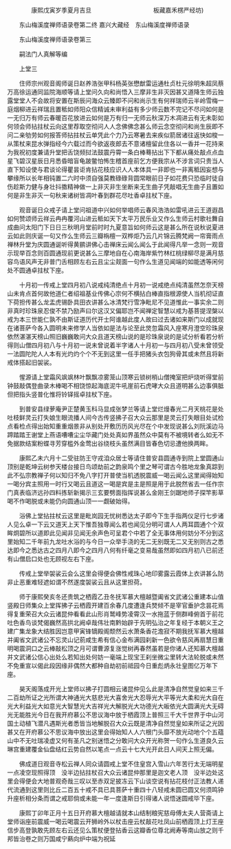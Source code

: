 <!-- { "loadSidebar": true } -->
　　　　康熙戊寅岁季夏月吉旦
　　　　　　　　　　板藏嘉禾楞严经坊)

　　东山梅溪度禅师语录卷第二终
嘉兴大藏经　东山梅溪度禅师语录


　　东山梅溪度禅师语录卷第三

　　嗣法门人真解等编

　　上堂三

　　住师宗州观音阁师诞日赵养浩张甲科杨英张懋猷雷运通杜贞杜元徐明朱超凤蔡万高徐运通同监院海顺等请上堂问久向和尚悟入三摩非生非灭因甚又道降生师云独露堂堂人不会故将安置在斯辰问海众云臻即不问和尚示生有何祥瑞师云半岭雪梅一庭烟柳进云祥瑞且置秪如师阳众信精诚未审利益有多少师云数不完记不尽问如何是一无归万有师云春暖百花放进云如何是万有归一无师云秋深万木凋进云有无未彰如何领会师拈拄杖云向这里荐取空彻问人人念佛佛念甚么师云念空彻问和尚生辰即不问二亲劬劳如何报答师拈拄杖云单凭此个力乃云寒暑去来疾似箭居诸往返快如梭一从策杖来昆水弹指经今六载过而今欲返夜郎去不意诸檀留此住各以一香并一花持来为我祝初度兼请升堂把舌饶频挝法鼓震丹霄一条白棒蓦拈出下下都从痛处敲点点血星飞碧汉星辰日月悉昏暗盲龟跛鳖怕怖生稽首座前乞方便我宗从不涉言词只贵当人直下知设使与君谈论得瞿昙讵肯拈花枝应识人人本体具一非即也一非离秪因妄想与攀缘所以长年相钝置二六时中须自强莫教碌碌背圆常眼前日子如花费只恐临时徒自伤趁斯力健与身壮抖擞精神做一上非灭非生坐断来无生曲子凭敲唱无生曲子且置如何是非生非灭一句秋来诸树皆凋叶春到群花尽吐香卓拄杖下座。

　　观音诞日众戒子请上堂问祖道中兴如何举唱师云春风浩浩如雷吼进云王道遐昌如何赞颂师云祥云冉冉覆河山进云秪如天下太平万民乐业又作么生师云村歌社舞自成曲问太阳门下日日三秋明月堂前时时九夏意旨如何师云这是甚么所在说秋说夏进云如此则庆诞一句又作么生师云三瓣栴檀一双桦炬乃云几片锦云腾梵阙一帘膏雨点禅林升堂为庆圆通诞听得黄鹂讲佛心击禅床云闻么闻么于此闻得凡举一念则一观音示现举百念则百圆通现前更说甚么三摩地自在心南海岸紫竹林红桃绿柳尽是满月慈容鸟语风声无非普门舌相顾左右云且尘尘觌面一句作么生道见闻端的如能透等闲何处不圆通卓拄杖下座。

　　十月初一传戒上堂四月初八说戒纯清绝点十月初一说戒绝点纯清虽然怎奈天榜山未肯点首何故他道仁者绍祖基业传佛心宗何不横拈白棒直指根源使人当机彻证直下荷担传甚么龙盂虎锡卧具田衣讲甚么冰清梵行雪净毗尼不见道惟此一事实余二则非真时珍珠泉忍俊不禁乃励声曰尔这汉又偏耶岂不闻禅定智慧以戒为基菩提涅槃以戒为本三世能仁孰不由斯证道历代开士阿谁越此度人故曰过去诸如来斯门以成就现在诸菩萨今各入圆明未来修学人当依如是法与论至此焂忽霜风入座寒月澄空珍珠泉依然湛湛天榜山照旧巍巍敢问大众且道天榜山说的是珍珠泉说的是试分析看若分析得则山僧四月初八与十月初一说未曾说着半字诸人十月初一与四月初八受未曾领受一法圆陀陀人人本有光灼灼个个不无到这里一任手把猪头衣包狗骨其或未然且将新戒体搭起旧袈裟。

　　惺源请上堂霜风飒飒林叶飘飘凉雾笼山顶寒云锁树梢山僧掩室把炉烧听得堂前钟鼓敲偶登曲录木棒喝不相饶惊起海底泥牛吼崖前石虎哮大众且道明甚么边事俱胝但把指头竖普化惟将铃铎摇卓拄杖下座。

　　到普安县绿萝庵尹正楚黄玉科马显成张梦兰等请上堂烂熳春光二月天桃花是处吐枝鲜灵云打失娘生眼流播人间今古传竖拂子召大众云那里是灵云打失眼目处试检点看检点得出始知重重烟景非从别处开敷历历风光尽在个中发现说甚么刘阮溪边马蹄踏踏王谢堂上燕语嘈嘈尘尘华藏门处处真如界虽然众中莫有不被境转者么如无不免据款结案粉蝶寻芳穿槛外金莺出谷绕枝头虽然满目皆春色切忌遭他换两眸。

　　康熙乙未六月十二受驻防王守戎洎众居士等请住普安县圆通寺到院上堂圆通山顶别是乾坤云树参天楼台接日鸟颂劫前之韵泉鸣个里之琴可谓古今胜地龙象真踪到此不弘宗教禅子何以知归不免八字打开普使当机透脱震威一喝云闻么这里闻得始知一喝分宾主照用一时行又喝云且道这一喝是宾是主是照是用于此脱然省去一任作宗门真表临济远孙四料拣斩新揭示三玄要劈面指挥说甚么金刚王剑踞地师子探竿影草喝不作喝脱或未能仍向圆通山顶一一觑破始得。

　　浴佛上堂拈拄杖云这里是毗岚园无忧树悉达太子即今下生手指两仪足行七步诸人见么卓一下云又道天上天下惟吾独尊闻么若也闻见分明可谓人人两耳圆通个个双眸炯碧所以道即此见闻非见闻无余声色可呈君个中若了全无事体用何妨分不分到这里始知二千年前九龙吐水浴的与今日一众举手浇的无二无别既无二又无别则古之悉达即今之悉达古之四月八即今之四月八何有纤毫之变易哉虽然即如四月初八已前还有山僧启口处也无顾视左右下座。

　　传戒上堂举袈裟云会么这里会得便会佛性戒珠心地印雾露云霞体上衣讲甚么防非止恶重难轻遮如谓不然遂度袈裟云且从这里担荷。

　　师于康熙癸亥冬还贵筑之栖霞乙丑冬抚军慕大檀越暨阖省文武诸公重建本山值竖殿日师集众上堂挥拂子云栖霞开建百余春几度遭逢兵燹倾不是宰官垂护念昙花焉得复重荣召大众云诸昆仲看看此山形肖鹫峰势凌霄汉一水拖蓝于侧群峰俯首于前花吐色香鸟谈梵偈巍然高拱北阙卓哉伟壮南黔始辟于先明弘治之年复经于本朝义王之建广集龙象大结胜因岂意甲寅锋镝殿阁颓然云水萧条香花澹寂不期我抚军慕大檀越并阖省文武诸公不忘灵山记莂咸生希有信心金布满园刹新一色欲令慈风再扇慧日重明喝震洞口之云棒敲松顶之月可谓曹源复涨觉树再春然虽若是你诸人还知慕大檀越并文武诸公信心出处么若知出处何妨一毫端上现宝王刹坐微尘里转大法轮脱或未然不免重宣以偈此段因缘非偶然大都种自劫初前祗园今日重彪炳永壮皇图亿万年下座。

　　昊天阁落成开光上堂师以拂子打圆相云诸昆仲见么此是清净自然觉皇如来三千二百劫所证之光所谓大神通光大慈悲光大喜舍光大忍辱光大平等光大柔和光大自在光大利益光大如意光大智慧光大吉祥光大解脱光大功德光大皈依光大圆满光大无碍光无能胜光今日在我开府慕公不思议海中放于栖霞顶上普照三千大千世界于中山河国土动植飞潜凡遇斯光者悉皆当地解脱召大众云既是清净自然觉皇如来所证之光因甚又在开府慕公不思议海中放出这里会得始知人人六根门头靡不放光动地个个五蕴山中不无吐瑞凌虚又何有圣凡之别迷悟之分敢问大众开光称贺一句作么生道良久云琳宫重建覆金仙盘结红云势自然以笔点一点云十七大光开此日人间天上照无偏。

　　佛成道日观音寺松云禅人同众请圆戒上堂不住皇宫入雪山六年苦行太无端明星一点凌空现照得顶　没半边拈拄杖召大众云诸昆仲那里是迦文老人顶　没半边处这里会得便会大地普观奇哉三叹以至赤双足披冻云下山谈空说有拈花枝付正法教人递代流通到这里则比丘二百五十戒不具已具菩萨十重四十八轻戒未圆已圆又何须鸣钟升座析相分条而谓之戒耶倘或未能一年一度逢斯日引得诸人说悟迷圆戒毕下座。

　　康熙丁卯年正月十五日开府慕大檀越请就本山结制粮宪慈母傅太夫人营斋请上堂师诣座前震威一喝云喝震云开狮岭外以杖击座云杖敲花吐凤山前栖霞顶上灯王座信步高登孰敢先顾左右云还见么策杖便登拈香云这瓣香位尊北阙寿等南山放之则千邦皆治卷之则万国咸宁爇向炉中端为祝延
